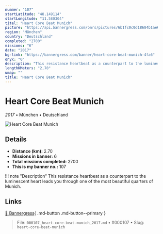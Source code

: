```yaml
---
nummer: "107"
startLatitude: "48.149114"
startLongitude: "11.580304"
titel: "Heart Core Beat Munich"
picture: "https://api.bannergress.com/bnrs/pictures/6b1fc0c0d18684b1ae6d1fcfe9dc37c7"
region: "München"
country: "Deutschland"
completed: "2700"
missions: "6"
date: "2017"
bg-link: "https://bannergress.com/banner/heart-core-beat-munich-4fa6"
onyx: "0"
description: "This resistance heartbeat as a counterpart to the luminescent heart leads  you through one of the most beautiful quarters of Munich."
lengthKMeters: "2,70"
umap: ""
title: "Heart Core Beat Munich"
---
```

# Heart Core Beat Munich

*2017* • München • Deutschland

![Heart Core Beat Munich](https://api.bannergress.com/bnrs/pictures/6b1fc0c0d18684b1ae6d1fcfe9dc37c7)

## Details
- **Distance (km):** 2.70
- **Missions in banner:** 6
- **Total missions completed:** 2700
- **This is my banner no.:** 107


!!! note "Description"
    This resistance heartbeat as a counterpart to the luminescent heart leads  you through one of the most beautiful quarters of Munich.



## Links
[🔗 Bannergress](https://bannergress.com/banner/heart-core-beat-munich-4fa6){ .md-button .md-button--primary }



> File: `000107_heart-core-beat-munich_2017.md` • #000107 • Slug: `heart-core-beat-munich`
